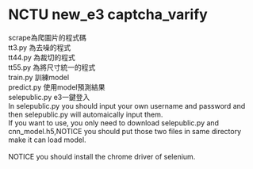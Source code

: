 # NCTU new_e3 captcha_varify

scrape為爬圖片的程式碼<br>
tt3.py 為去噪的程式<br>
tt44.py 為裁切的程式<br>
tt55.py 為將尺寸統一的程式<br>
train.py 訓練model<br>
predict.py 使用model預測結果<br>
selepublic.py e3一鍵登入<br>
In selepublic.py you should input your own username and password and then selepublic.py will automaically input them.<br>
If you want to use, you only need to download selepublic.py and cnn_model.h5,NOTICE you should put those two files in same directory make it can load model. <br>
<br>
NOTICE you should install the chrome driver of selenium.<br>
